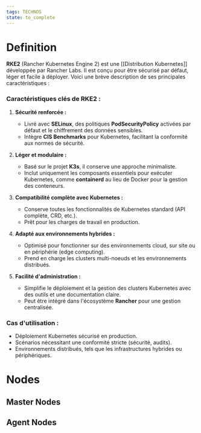 ```yaml
---
tags: TECHNOS
state: to_complete
---
```

# Definition
**RKE2** (Rancher Kubernetes Engine 2) est une [[Distribution Kubernetes]] développée par Rancher Labs. Il est conçu pour être sécurisé par défaut, léger et facile à déployer. Voici une brève description de ses principales caractéristiques :

### Caractéristiques clés de RKE2 :

1. **Sécurité renforcée :**
    
    - Livré avec **SELinux**, des politiques **PodSecurityPolicy** activées par défaut et le chiffrement des données sensibles.
    - Intègre **CIS Benchmarks** pour Kubernetes, facilitant la conformité aux normes de sécurité.
2. **Léger et modulaire :**
    
    - Basé sur le projet **K3s**, il conserve une approche minimaliste.
    - Inclut uniquement les composants essentiels pour exécuter Kubernetes, comme **containerd** au lieu de Docker pour la gestion des conteneurs.
3. **Compatibilité complète avec Kubernetes :**
    
    - Conserve toutes les fonctionnalités de Kubernetes standard (API complète, CRD, etc.).
    - Prêt pour les charges de travail en production.
4. **Adapté aux environnements hybrides :**
    
    - Optimisé pour fonctionner sur des environnements cloud, sur site ou en périphérie (edge computing).
    - Prend en charge les clusters multi-noeuds et les environnements distribués.
5. **Facilité d'administration :**
    
    - Simplifie le déploiement et la gestion des clusters Kubernetes avec des outils et une documentation claire.
    - Peut être intégré dans l'écosystème **Rancher** pour une gestion centralisée.

### Cas d'utilisation :

- Déploiement Kubernetes sécurisé en production.
- Scénarios nécessitant une conformité stricte (sécurité, audits).
- Environnements distribués, tels que les infrastructures hybrides ou périphériques.

# Nodes
## Master Nodes

## Agent Nodes
